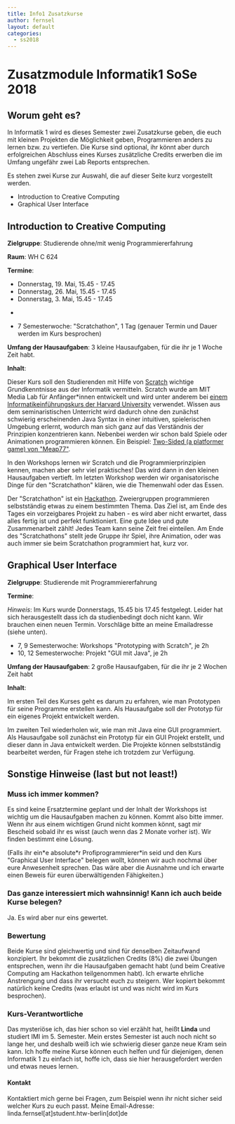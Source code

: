 ```yaml
---
title: Info1 Zusatzkurse
author: fernsel
layout: default
categories:
  - ss2018
---
```


# Zusatzmodule Informatik1 SoSe 2018
## Worum geht es?

In Informatik 1 wird es dieses Semester zwei Zusatzkurse geben, die euch mit kleinen Projekten die Möglichkeit geben, Programmieren anders zu lernen bzw. zu vertiefen.
Die Kurse sind optional, ihr könnt aber durch erfolgreichen Abschluss eines Kurses zusätzliche Credits erwerben die im Umfang ungefähr zwei Lab Reports entsprechen.

Es stehen zwei Kurse zur Auswahl, die auf dieser Seite kurz vorgestellt werden.
* Introduction to Creative Computing
* Graphical User Interface

## Introduction to Creative Computing
 **Zielgruppe**: Studierende ohne/mit wenig Programmiererfahrung

 **Raum**: WH C 624

 **Termine**:
* Donnerstag, 19. Mai, 15.45 - 17.45
* Donnerstag, 26. Mai, 15.45 - 17.45
* Donnerstag, 3. Mai, 15.45 - 17.45
* ~~~Donnerstag, 10. Mai, 15.45 - 17.45~~~  Feiertag! Wir benötigen einen Ersatztermin.
* 7 Semesterwoche: "Scratchathon", 1 Tag (genauer Termin und Dauer werden im Kurs besprochen)

 **Umfang der Hausaufgaben**: 3 kleine Hausaufgaben, für die ihr je 1 Woche Zeit habt.

 **Inhalt**:

 Dieser Kurs soll den Studierenden mit Hilfe von [Scratch](https://scratch.mit.edu/) wichtige Grundkenntnisse aus der Informatik vermitteln. Scratch wurde am MIT Media Lab für Anfänger\*innen entwickelt und wird unter anderem bei [einem Informatikeinführungskurs der Harvard University](https://cs50.harvard.edu/) verwendet. Wissen aus dem seminaristischen Unterricht wird dadurch ohne den zunächst schwierig erscheinenden Java Syntax in einer intuitiven, spielerischen Umgebung erlernt, wodurch man sich ganz auf das Verständnis der Prinzipien konzentrieren kann. Nebenbei werden wir schon bald Spiele oder Animationen programmieren können. Ein Beispiel:
[Two-Sided (a platformer game) von "Meap77"](https://scratch.mit.edu/projects/168683785/).

In den Workshops lernen wir Scratch und die Programmierprinzipien kennen, machen aber sehr viel praktisches! Das wird dann in den kleinen Hausaufgaben vertieft. Im letzten Workshop werden wir organisatorische Dinge für den "Scratchathon" klären, wie die Themenwahl oder das Essen.

Der "Scratchathon" ist ein [Hackathon](https://de.wikipedia.org/wiki/Hackathon). Zweiergruppen programmieren selbstständig etwas zu einem bestimmten Thema. Das Ziel ist, am Ende des Tages ein vorzeigbares Projekt zu haben - es wird aber nicht erwartet, dass alles fertig ist und perfekt funktioniert. Eine gute Idee und gute Zusammenarbeit zählt! Jedes Team kann seine Zeit frei einteilen.
Am Ende des "Scratchathons" stellt jede Gruppe ihr Spiel, ihre Animation, oder was auch immer sie beim Scratchathon programmiert hat, kurz vor.

## Graphical User Interface
**Zielgruppe**: Studierende mit Programmiererfahrung

**Termine**:

*Hinweis*: Im Kurs wurde Donnerstags, 15.45 bis 17.45 festgelegt. Leider hat sich herausgestellt dass ich da studienbedingt doch nicht kann. Wir brauchen einen neuen Termin. Vorschläge bitte an meine Emailadresse (siehe unten).
* 7, 9 Semesterwoche: Workshops "Prototyping with Scratch", je 2h
* 10, 12 Semesterwoche: Projekt "GUI mit Java", je 2h

**Umfang der Hausaufgaben**: 2 große Hausaufgaben, für die ihr je 2 Wochen Zeit habt

**Inhalt**:

Im ersten Teil des Kurses geht es darum zu erfahren, wie man Prototypen für seine Programme erstellen kann. Als Hausaufgabe soll der Prototyp für ein eigenes Projekt entwickelt werden.

Im zweiten Teil wiederholen wir, wie man mit Java eine GUI programmiert. Als Hausaufgabe soll zunächst ein Prototyp für ein GUI Projekt erstellt, und dieser dann in Java entwickelt werden. Die Projekte können selbstständig bearbeitet werden, für Fragen stehe ich trotzdem zur Verfügung.

## Sonstige Hinweise (last but not least!)

### Muss ich immer kommen?
Es sind keine Ersatztermine geplant und der Inhalt der Workshops ist wichtig um die Hausaufgaben machen zu können. Kommt also bitte immer. Wenn ihr aus einem wichtigen Grund nicht kommen könnt, sagt mir Bescheid sobald ihr es wisst (auch wenn das 2 Monate vorher ist). Wir finden bestimmt eine Lösung.

(Falls ihr ein\*e absolute\*r Profiprogrammierer\*in seid und den Kurs "Graphical User Interface" belegen wollt, können wir auch nochmal über eure Anwesenheit sprechen. Das wäre aber die Ausnahme und ich erwarte einen Beweis für euren überwältigenden Fähigkeiten.)

### Das ganze interessiert mich wahnsinnig! Kann ich auch beide Kurse belegen?
Ja. Es wird aber nur eins gewertet.

### Bewertung
Beide Kurse sind gleichwertig und sind für denselben Zeitaufwand konzipiert. Ihr bekommt die zusätzlichen Credits (8%) die zwei Übungen entsprechen, wenn ihr die Hausaufgaben gemacht habt (und beim Creative Computing am Hackathon teilgenommen habt). Ich erwarte ehrliche Anstrengung und dass ihr versucht euch zu steigern. Wer kopiert bekommt natürlich keine Credits (was erlaubt ist und was nicht wird im Kurs besprochen).

### Kurs-Verantwortliche
Das mysteriöse ich, das hier schon so viel erzählt hat, heißt **Linda** und studiert IMI im 5. Semester. Mein erstes Semester ist auch noch nicht so lange her, und deshalb weiß ich wie schwierig dieser ganze neue Kram sein kann. Ich hoffe meine Kurse können euch helfen und für diejenigen, denen Informatik 1 zu einfach ist, hoffe ich, dass sie hier herausgefordert werden und etwas neues lernen.

#### Kontakt
Kontaktiert mich gerne bei Fragen, zum Beispiel wenn ihr nicht sicher seid welcher Kurs zu euch passt. Meine Email-Adresse: linda.fernsel[at]student.htw-berlin[dot]de
